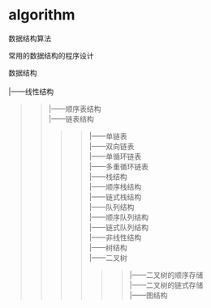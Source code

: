 # algorithm<br>
数据结构算法<br>

常用的数据结构的程序设计<br>

数据结构<br><br>
|——线性结构<br>
>>|——顺序表结构<br>
>>|——链表结构<br>
>>>>|——单链表<br>
>>>>|——双向链表<br>
>>>>|——单循环链表<br>
>>>>|——多重循环链表<br>
>>|——栈结构<br>
>>>>|——顺序栈结构<br>
>>>>|——链式栈结构<br>
>>|——队列结构<br>
>>>>|——顺序队列结构<br>
>>>>|——链式队列结构<br>
|——非线性结构<br>
>>|——树结构<br>
>>>>|——二叉树<br>
>>>>>>|——二叉树的顺序存储<br>
>>>>>>|——二叉树的链式存储<br>
>>|——图结构<br>
